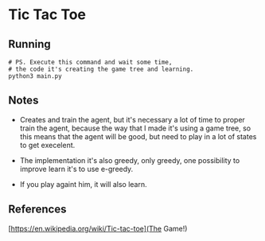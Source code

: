 # Tic Tac Toe

## Running
	
	# PS. Execute this command and wait some time,
	# the code it's creating the game tree and learning.
	python3 main.py

## Notes

* Creates and train the agent, but it's necessary a lot of time to proper train the agent, because
the way that I made it's using a game tree, so this means that the agent will be good, but need
to play in a lot of states to get execelent.

* The implementation it's also greedy, only greedy, one possibility to improve learn it's to use
e-greedy.

* If you play againt him, it will also learn.

## References
[https://en.wikipedia.org/wiki/Tic-tac-toe](The Game!)
